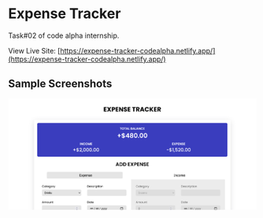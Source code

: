 # Expense Tracker

Task#02 of code alpha internship.

View Live Site: [https://expense-tracker-codealpha.netlify.app/](https://expense-tracker-codealpha.netlify.app/)

## Sample Screenshots

![Expense Tracker Image](./screenshots/expense-tracker-screenshot.png)
